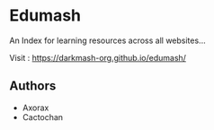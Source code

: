 # Edumash

An Index for learning resources across all websites...

Visit : https://darkmash-org.github.io/edumash/

## Authors

  - Axorax
  - Cactochan
